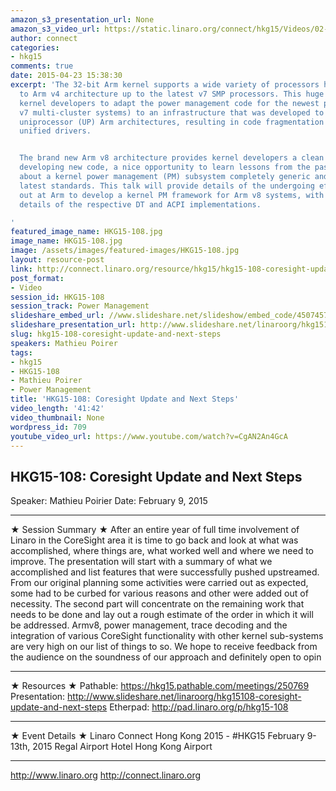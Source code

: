 ```yaml
---
amazon_s3_presentation_url: None
amazon_s3_video_url: https://static.linaro.org/connect/hkg15/Videos/02-09-Monday/HKG15-108%20Coresight%20Update%20and%20Next%20Steps.mp4
author: connect
categories:
- hkg15
comments: true
date: 2015-04-23 15:38:30
excerpt: 'The 32-bit Arm kernel supports a wide variety of processors harking back
  to Arm v4 architecture up to the latest v7 SMP processors. This huge legacy forced
  kernel developers to adapt the power management code for the newest processors (eg
  v7 multi-cluster systems) to an infrastructure that was developed to support simpler
  uniprocessor (UP) Arm architectures, resulting in code fragmentation and lack of
  unified drivers.


  The brand new Arm v8 architecture provides kernel developers a clean slate to start
  developing new code, a nice opportunity to learn lessons from the past and bring
  about a kernel power management (PM) subsystem completely generic and up to the
  latest standards. This talk will provide details of the undergoing effort carried
  out at Arm to develop a kernel PM framework for Arm v8 systems, with kernel design
  details of the respective DT and ACPI implementations.

'
featured_image_name: HKG15-108.jpg
image_name: HKG15-108.jpg
image: /assets/images/featured-images/HKG15-108.jpg
layout: resource-post
link: http://connect.linaro.org/resource/hkg15/hkg15-108-coresight-update-and-next-steps/
post_format:
- Video
session_id: HKG15-108
session_track: Power Management
slideshare_embed_url: //www.slideshare.net/slideshow/embed_code/45074572
slideshare_presentation_url: http://www.slideshare.net/linaroorg/hkg15108-coresight-update-and-next-steps
slug: hkg15-108-coresight-update-and-next-steps
speakers: Mathieu Poirer
tags:
- hkg15
- HKG15-108
- Mathieu Poirer
- Power Management
title: 'HKG15-108: Coresight Update and Next Steps'
video_length: '41:42'
video_thumbnail: None
wordpress_id: 709
youtube_video_url: https://www.youtube.com/watch?v=CgAN2An4GcA
---
```


## HKG15-108: Coresight Update and Next Steps

Speaker: Mathieu Poirier
Date: February 9, 2015

---

★ Session Summary ★
After an entire year of full time involvement of Linaro in the CoreSight area it is time to go back and look at what was accomplished, where things are, what worked well and where we need to improve. The presentation will start with a summary of what we accomplished and list features that were successfully pushed upstreamed. From our original planning some activities were carried out as expected, some had to be curbed for various reasons and other were added out of necessity.
The second part will concentrate on the remaining work that needs to be done and lay out a rough estimate of the order in which it will be addressed. Armv8, power management, trace decoding and the integration of various CoreSight functionality with other kernel sub-systems are very high on our list of things to so. We hope to receive feedback from the audience on the soundness of our approach and definitely open to opin

---

★ Resources ★
Pathable: https://hkg15.pathable.com/meetings/250769
Presentation: http://www.slideshare.net/linaroorg/hkg15108-coresight-update-and-next-steps
Etherpad: http://pad.linaro.org/p/hkg15-108

---

★ Event Details ★
Linaro Connect Hong Kong 2015 - #HKG15
February 9-13th, 2015
Regal Airport Hotel Hong Kong Airport

---

http://www.linaro.org
http://connect.linaro.org
